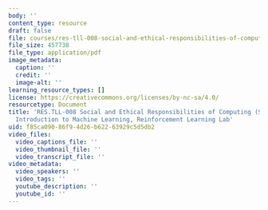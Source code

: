 ```yaml
---
body: ''
content_type: resource
draft: false
file: courses/res-tll-008-social-and-ethical-responsibilities-of-computing-serc-fall-2021/mitres-tll008s23_6390_reinforcement.pdf
file_size: 457738
file_type: application/pdf
image_metadata:
  caption: ''
  credit: ''
  image-alt: ''
learning_resource_types: []
license: https://creativecommons.org/licenses/by-nc-sa/4.0/
resourcetype: Document
title: 'RES.TLL-008 Social and Ethical Responsibilities of Computing (SERC), 6.390:
  Introduction to Machine Learning, Reinforcement Learning Lab'
uid: f85ca090-86f9-4d26-b622-63929c5d5db2
video_files:
  video_captions_file: ''
  video_thumbnail_file: ''
  video_transcript_file: ''
video_metadata:
  video_speakers: ''
  video_tags: ''
  youtube_description: ''
  youtube_id: ''
---
```


